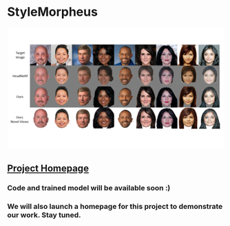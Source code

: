 # StyleMorpheus

![](./assets/3d_aware_demo.gif)

## [Project Homepage](https://peizhiyan.github.io/docs/morpheus/)


### Code and trained model will be available soon :)

### We will also launch a homepage for this project to demonstrate our work. Stay tuned.
